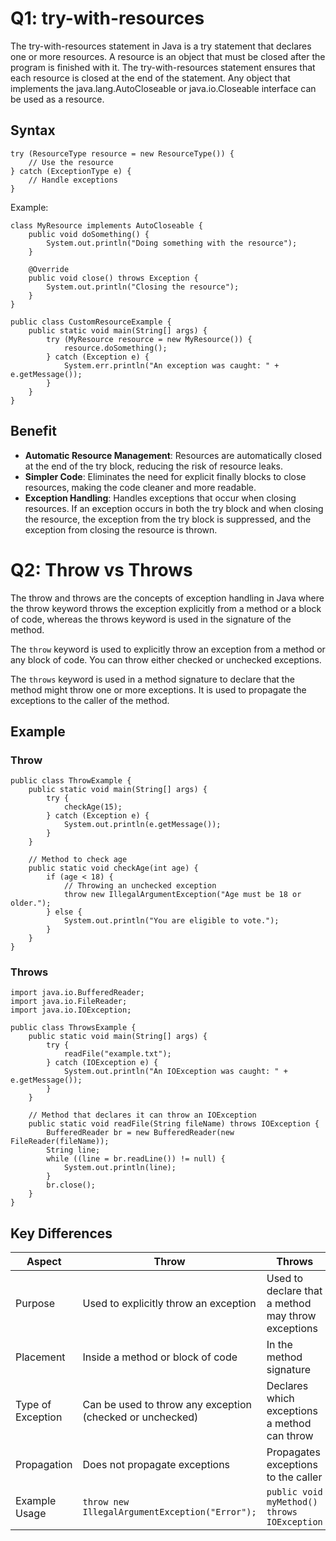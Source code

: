 # Q1: try-with-resources

The try-with-resources statement in Java is a try statement that declares one or more resources. A resource is an object that must be closed after the program is finished with it. The try-with-resources statement ensures that each resource is closed at the end of the statement. Any object that implements the java.lang.AutoCloseable or java.io.Closeable interface can be used as a resource.

## Syntax
```
try (ResourceType resource = new ResourceType()) {
    // Use the resource
} catch (ExceptionType e) {
    // Handle exceptions
}
```
Example:
```
class MyResource implements AutoCloseable {
    public void doSomething() {
        System.out.println("Doing something with the resource");
    }

    @Override
    public void close() throws Exception {
        System.out.println("Closing the resource");
    }
}

public class CustomResourceExample {
    public static void main(String[] args) {
        try (MyResource resource = new MyResource()) {
            resource.doSomething();
        } catch (Exception e) {
            System.err.println("An exception was caught: " + e.getMessage());
        }
    }
}
```

## Benefit
- **Automatic Resource Management**: Resources are automatically closed at the end of the try block, reducing the risk of resource leaks.
- **Simpler Code**: Eliminates the need for explicit finally blocks to close resources, making the code cleaner and more readable.
- **Exception Handling**: Handles exceptions that occur when closing resources. If an exception occurs in both the try block and when closing the resource, the exception from the try block is suppressed, and the exception from closing the resource is thrown.

# Q2: Throw vs Throws

The throw and throws are the concepts of exception handling in Java where the throw keyword throws the exception explicitly from a method or a block of code, whereas the throws keyword is used in the signature of the method.

The `throw` keyword is used to explicitly throw an exception from a method or any block of code. You can throw either checked or unchecked exceptions. 

The `throws` keyword is used in a method signature to declare that the method might throw one or more exceptions. It is used to propagate the exceptions to the caller of the method.

## Example
### Throw
```
public class ThrowExample {
    public static void main(String[] args) {
        try {
            checkAge(15);
        } catch (Exception e) {
            System.out.println(e.getMessage());
        }
    }

    // Method to check age
    public static void checkAge(int age) {
        if (age < 18) {
            // Throwing an unchecked exception
            throw new IllegalArgumentException("Age must be 18 or older.");
        } else {
            System.out.println("You are eligible to vote.");
        }
    }
}
```

### Throws
```
import java.io.BufferedReader;
import java.io.FileReader;
import java.io.IOException;

public class ThrowsExample {
    public static void main(String[] args) {
        try {
            readFile("example.txt");
        } catch (IOException e) {
            System.out.println("An IOException was caught: " + e.getMessage());
        }
    }

    // Method that declares it can throw an IOException
    public static void readFile(String fileName) throws IOException {
        BufferedReader br = new BufferedReader(new FileReader(fileName));
        String line;
        while ((line = br.readLine()) != null) {
            System.out.println(line);
        }
        br.close();
    }
}
```

## Key Differences

| Aspect       | Throw | Throws |
| ------------- | ------------- | ------------- |
| Purpose  | Used to explicitly throw an exception	  | Used to declare that a method may throw exceptions|
| Placement  | Inside a method or block of code	  | In the method signature  |
| Type of Exception	  | Can be used to throw any exception (checked or unchecked)	  | Declares which exceptions a method can throw  |
| Propagation  | Does not propagate exceptions	  | Propagates exceptions to the caller  |
| Example Usage	  | `throw new IllegalArgumentException("Error");`	  | `public void myMethod() throws IOException`  |